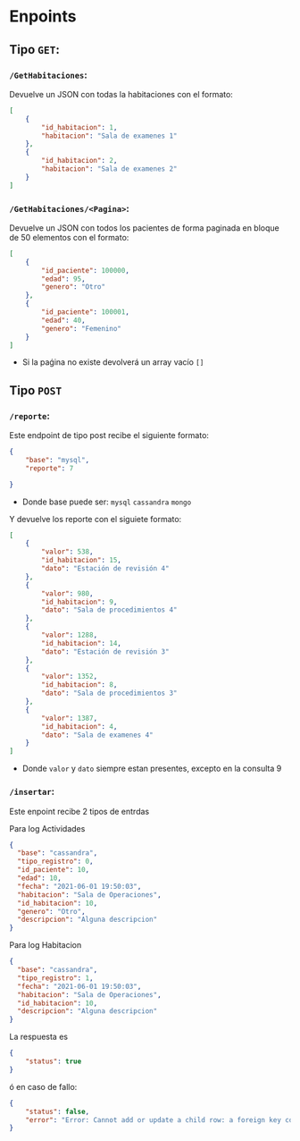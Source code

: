 # Enpoints

## Tipo `GET`: 

### `/GetHabitaciones`: 
Devuelve un JSON con todas la habitaciones con el formato:

```json
[
    {
        "id_habitacion": 1,
        "habitacion": "Sala de examenes 1"
    },
    {
        "id_habitacion": 2,
        "habitacion": "Sala de examenes 2"
    }
]
```

### `/GetHabitaciones/<Pagina>`:
Devuelve un JSON con todos los pacientes de forma paginada en bloque de 50 elementos con el formato:
```json
[
    {
        "id_paciente": 100000,
        "edad": 95,
        "genero": "Otro"
    },
    {
        "id_paciente": 100001,
        "edad": 40,
        "genero": "Femenino"
    }
]
```
* Si la paǵina no existe devolverá un array vacío `[]`


## Tipo `POST`

### `/reporte`:
Este endpoint de tipo post recibe el siguiente formato:

```json
{
    "base": "mysql",
    "reporte": 7

}
```
* Donde base puede ser: `mysql` `cassandra` `mongo`

Y devuelve los reporte con el siguiete formato: 

```json
[
    {
        "valor": 538,
        "id_habitacion": 15,
        "dato": "Estación de revisión 4"
    },
    {
        "valor": 980,
        "id_habitacion": 9,
        "dato": "Sala de procedimientos 4"
    },
    {
        "valor": 1288,
        "id_habitacion": 14,
        "dato": "Estación de revisión 3"
    },
    {
        "valor": 1352,
        "id_habitacion": 8,
        "dato": "Sala de procedimientos 3"
    },
    {
        "valor": 1387,
        "id_habitacion": 4,
        "dato": "Sala de examenes 4"
    }
]
```
* Donde `valor` y `dato` siempre estan presentes, excepto en la consulta 9

### `/insertar`:
Este enpoint recibe 2 tipos de entrdas

Para log Actividades
```json
{
  "base": "cassandra",
  "tipo_registro": 0,
  "id_paciente": 10,
  "edad": 10,
  "fecha": "2021-06-01 19:50:03",
  "habitacion": "Sala de Operaciones",
  "id_habitacion": 10,
  "genero": "Otro",
  "descripcion": "Alguna descripcion"
}
```

Para log Habitacion
```json
{
  "base": "cassandra",
  "tipo_registro": 1,  
  "fecha": "2021-06-01 19:50:03",
  "habitacion": "Sala de Operaciones",
  "id_habitacion": 10,  
  "descripcion": "Alguna descripcion"
}
```

La respuesta es 
```json
{
    "status": true
}
```
ó en caso de fallo: 
```json
{
    "status": false,
    "error": "Error: Cannot add or update a child row: a foreign key constraint fails (`BD2_P1`.`Log_Habitacion`, CONSTRAINT `Log_Habitacion_Habitacion_idHabitacion_fk` FOREIGN KEY (`idHabitacion`) REFERENCES `Habitacion` (`idHabitacion`) ON DELETE CASCADE ON UPDATE CASCADE)"
}
```

